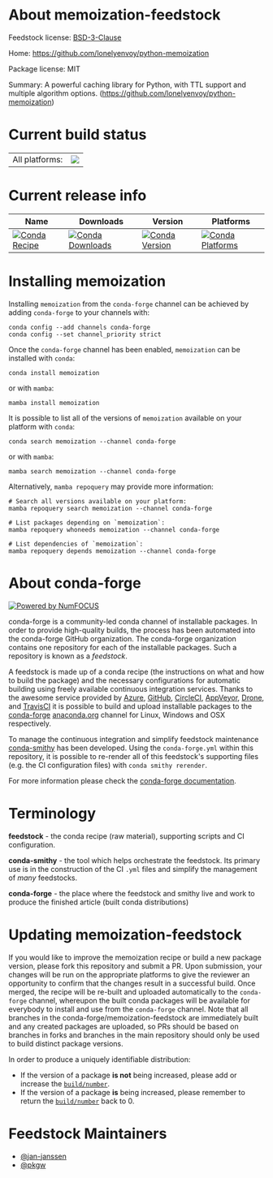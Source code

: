 About memoization-feedstock
===========================

Feedstock license: [BSD-3-Clause](https://github.com/conda-forge/memoization-feedstock/blob/main/LICENSE.txt)

Home: https://github.com/lonelyenvoy/python-memoization

Package license: MIT

Summary: A powerful caching library for Python, with TTL support and multiple algorithm options. (https://github.com/lonelyenvoy/python-memoization)

Current build status
====================


<table><tr><td>All platforms:</td>
    <td>
      <a href="https://dev.azure.com/conda-forge/feedstock-builds/_build/latest?definitionId=11956&branchName=main">
        <img src="https://dev.azure.com/conda-forge/feedstock-builds/_apis/build/status/memoization-feedstock?branchName=main">
      </a>
    </td>
  </tr>
</table>

Current release info
====================

| Name | Downloads | Version | Platforms |
| --- | --- | --- | --- |
| [![Conda Recipe](https://img.shields.io/badge/recipe-memoization-green.svg)](https://anaconda.org/conda-forge/memoization) | [![Conda Downloads](https://img.shields.io/conda/dn/conda-forge/memoization.svg)](https://anaconda.org/conda-forge/memoization) | [![Conda Version](https://img.shields.io/conda/vn/conda-forge/memoization.svg)](https://anaconda.org/conda-forge/memoization) | [![Conda Platforms](https://img.shields.io/conda/pn/conda-forge/memoization.svg)](https://anaconda.org/conda-forge/memoization) |

Installing memoization
======================

Installing `memoization` from the `conda-forge` channel can be achieved by adding `conda-forge` to your channels with:

```
conda config --add channels conda-forge
conda config --set channel_priority strict
```

Once the `conda-forge` channel has been enabled, `memoization` can be installed with `conda`:

```
conda install memoization
```

or with `mamba`:

```
mamba install memoization
```

It is possible to list all of the versions of `memoization` available on your platform with `conda`:

```
conda search memoization --channel conda-forge
```

or with `mamba`:

```
mamba search memoization --channel conda-forge
```

Alternatively, `mamba repoquery` may provide more information:

```
# Search all versions available on your platform:
mamba repoquery search memoization --channel conda-forge

# List packages depending on `memoization`:
mamba repoquery whoneeds memoization --channel conda-forge

# List dependencies of `memoization`:
mamba repoquery depends memoization --channel conda-forge
```


About conda-forge
=================

[![Powered by
NumFOCUS](https://img.shields.io/badge/powered%20by-NumFOCUS-orange.svg?style=flat&colorA=E1523D&colorB=007D8A)](https://numfocus.org)

conda-forge is a community-led conda channel of installable packages.
In order to provide high-quality builds, the process has been automated into the
conda-forge GitHub organization. The conda-forge organization contains one repository
for each of the installable packages. Such a repository is known as a *feedstock*.

A feedstock is made up of a conda recipe (the instructions on what and how to build
the package) and the necessary configurations for automatic building using freely
available continuous integration services. Thanks to the awesome service provided by
[Azure](https://azure.microsoft.com/en-us/services/devops/), [GitHub](https://github.com/),
[CircleCI](https://circleci.com/), [AppVeyor](https://www.appveyor.com/),
[Drone](https://cloud.drone.io/welcome), and [TravisCI](https://travis-ci.com/)
it is possible to build and upload installable packages to the
[conda-forge](https://anaconda.org/conda-forge) [anaconda.org](https://anaconda.org/)
channel for Linux, Windows and OSX respectively.

To manage the continuous integration and simplify feedstock maintenance
[conda-smithy](https://github.com/conda-forge/conda-smithy) has been developed.
Using the ``conda-forge.yml`` within this repository, it is possible to re-render all of
this feedstock's supporting files (e.g. the CI configuration files) with ``conda smithy rerender``.

For more information please check the [conda-forge documentation](https://conda-forge.org/docs/).

Terminology
===========

**feedstock** - the conda recipe (raw material), supporting scripts and CI configuration.

**conda-smithy** - the tool which helps orchestrate the feedstock.
                   Its primary use is in the construction of the CI ``.yml`` files
                   and simplify the management of *many* feedstocks.

**conda-forge** - the place where the feedstock and smithy live and work to
                  produce the finished article (built conda distributions)


Updating memoization-feedstock
==============================

If you would like to improve the memoization recipe or build a new
package version, please fork this repository and submit a PR. Upon submission,
your changes will be run on the appropriate platforms to give the reviewer an
opportunity to confirm that the changes result in a successful build. Once
merged, the recipe will be re-built and uploaded automatically to the
`conda-forge` channel, whereupon the built conda packages will be available for
everybody to install and use from the `conda-forge` channel.
Note that all branches in the conda-forge/memoization-feedstock are
immediately built and any created packages are uploaded, so PRs should be based
on branches in forks and branches in the main repository should only be used to
build distinct package versions.

In order to produce a uniquely identifiable distribution:
 * If the version of a package **is not** being increased, please add or increase
   the [``build/number``](https://docs.conda.io/projects/conda-build/en/latest/resources/define-metadata.html#build-number-and-string).
 * If the version of a package **is** being increased, please remember to return
   the [``build/number``](https://docs.conda.io/projects/conda-build/en/latest/resources/define-metadata.html#build-number-and-string)
   back to 0.

Feedstock Maintainers
=====================

* [@jan-janssen](https://github.com/jan-janssen/)
* [@pkgw](https://github.com/pkgw/)

